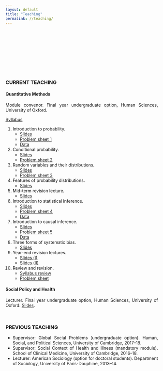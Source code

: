 ```yaml
---
layout: default
title: "Teaching"
permalink: //teaching/
---
```

<p><br></p>
<p><br></p>
<p><br></p>
<p><br></p>
<p><br></p>
<h3 style="text-align: justify;">CURRENT TEACHING</h3>
<h4 style="text-align: justify;"><strong>Quantitative Methods</strong></h4>
<p style="text-align: justify;">Module convenor. Final year undergraduate option, Human Sciences, University of Oxford.</p>
<p style="text-align: justify;"><a href="https://drive.google.com/file/d/1yg6YRMEB9vT-LaIpKAvQ_3XMqCBYvVqp/view?usp=sharing" rel="noopener noreferrer" target="_blank">Syllabus</a></p>
<ol>
    <li>Introduction to probability.&nbsp;<ul>
            <li style="text-align: justify;"><a href="https://drive.google.com/file/d/1FS2BuaXe8_AtBLwlQ1xJe3gvcaodMDll/view?usp=sharing" rel="noopener noreferrer" target="_blank">Slides</a>&nbsp;</li>
            <li style="text-align: justify;"><a href="https://drive.google.com/file/d/1BfjLQwUCmj3oyGmJgbuN8AuGPPWDCxkt/view?usp=sharing" rel="noopener noreferrer" target="_blank">Problem sheet 1</a></li>
            <li style="text-align: justify;"><a href="https://qss.princeton.press/student-resources-for-quantitative-social-science/" rel="noopener noreferrer" target="_blank">Data</a></li>
        </ul>
    </li>
    <li>Conditional probability.<ul>
            <li style="text-align: justify;"><a href="https://drive.google.com/file/d/1BES6ltRnt88sC9x6BsQ9m-ftTizUt3CS/view?usp=sharing" rel="noopener noreferrer" target="_blank">Slides</a></li>
            <li style="text-align: justify;"><a href="https://drive.google.com/file/d/1mCzMmHC61h5swaC0Ok8DBoLQABKtG2aT/view?usp=sharing" rel="noopener noreferrer" target="_blank">Problem sheet 2</a></li>
        </ul>
    </li>
    <li>Random variables and their distributions.<ul>
            <li style="text-align: justify;"><a href="https://drive.google.com/file/d/1hte8mvt6lQ3GclU9l1OgkjRTjioVtd-Q/view?usp=sharing" rel="noopener noreferrer" target="_blank">Slides</a></li>
            <li style="text-align: justify;"><a href="https://drive.google.com/file/d/1VdPMV0HZpQIJzp89RS7l3dB6trNYqd7R/view?usp=sharing" rel="noopener noreferrer" target="_blank">Problem sheet 3</a></li>
        </ul>
    </li>
    <li>Features of probability distributions.<ul>
            <li style="text-align: justify;"><a href="https://drive.google.com/file/d/1iPsJf7oCLvWOJZ1ncasONL1pvpDzg_Ie/view?usp=sharing" rel="noopener noreferrer" target="_blank">Slides</a></li>
        </ul>
    </li>
    <li>Mid-term revision lecture.<ul>
            <li style="text-align: justify;"><a href="https://drive.google.com/file/d/14PzrDVdHtMOoLgxPnvXcx608Z6xYBsys/view?usp=sharing" rel="noopener noreferrer" target="_blank">Slides</a></li>
        </ul>
    </li>
    <li>Introduction to statistical inference.<ul>
            <li style="text-align: justify;"><a href="https://drive.google.com/file/d/1HG04sUT01wf55ugavJrlMgWtmIejOkoc/view?usp=sharing" rel="noopener noreferrer" target="_blank">Slides</a></li>
            <li style="text-align: justify;"><a href="https://drive.google.com/file/d/1S1cSSYzZABnfFEhdb_nBX0OMzgMZPPkW/view?usp=sharing" rel="noopener noreferrer" target="_blank">Problem sheet 4</a></li>
            <li style="text-align: justify;"><a href="https://github.com/eliasnosrati/eliasnosrati.github.io/blob/master/QM_data_2.zip" rel="noopener noreferrer" target="_blank">Data</a></li>
        </ul>
    </li>
    <li>Introduction to causal inference.<ul>
            <li style="text-align: justify;"><a href="https://drive.google.com/file/d/1Ri1BYODSUGuqSj6WiUOnVCX1mR3judeB/view?usp=sharing" rel="noopener noreferrer" target="_blank">Slides</a></li>
            <li style="text-align: justify;"><a href="https://drive.google.com/file/d/1jx5rHagtjpwNey3ceiLXKoqfgZsdsDQS/view?usp=sharing" rel="noopener noreferrer" target="_blank">Problem sheet 5</a></li>
            <li style="text-align: justify;"><a href="https://github.com/eliasnosrati/eliasnosrati.github.io/blob/master/smoking.csv" rel="noopener noreferrer" target="_blank">Data</a></li>
        </ul>
    </li>
    <li>Three forms of systematic bias.<ul>
            <li style="text-align: justify;"><a href="https://drive.google.com/file/d/1W5zN-dVu4ha1vWd2wgI3ujsOlT9q6Icq/view?usp=sharing" rel="noopener noreferrer" target="_blank">Slides</a></li>
        </ul>
    </li>
    <li>Year-end revision lectures.<ul>
            <li><a href="https://drive.google.com/file/d/17qF5ACkHU6VryKIPR9RAjJs0M6E6Oa3U/view?usp=sharing" rel="noopener noreferrer" target="_blank">Slides (I)</a></li>
            <li><a href="https://drive.google.com/file/d/1DOT1mxNAp5x9sIdoqrsBP_rZKq4G33Bl/view?usp=sharing" rel="noopener noreferrer" target="_blank">Slides (II)</a></li>
        </ul>
    </li>
    <li>Review and revision.<ul style="list-style-type: circle;">
            <li><a href="https://drive.google.com/file/d/1M7VTfdrJeSx4AxoDmIpfU9dDLroxfdcR/view?usp=sharing" rel="noopener noreferrer" target="_blank">Syllabus review</a></li>
            <li><a href="https://drive.google.com/file/d/1nUSJwLc6a4UeMioFh95Bkcp8Z3GABBxq/view?usp=sharing" rel="noopener noreferrer" target="_blank">Problem sheet</a></li>
        </ul>
    </li>
</ol>
<h4 style="text-align: justify;"><span style="text-align: justify;"><strong>Social Policy and Health</strong></span></h4>
<p style="text-align: justify;">Lecturer. Final year undergraduate option, Human Sciences, University of Oxford.&nbsp;<a href="https://drive.google.com/file/d/1H4lWQGmGAG2m19M-cSlGLqPsJTCUbyG9/view?usp=sharing" rel="noopener noreferrer" target="_blank">Slides</a>.</p>
<p style="text-align: justify;"><br></p>
<h3 style="text-align: justify;">PREVIOUS TEACHING</h3>
<ul style="list-style-type: square; text-align: justify;">
    <li>Supervisor: Global Social Problems (undergraduate option). Human, Social, and Political Sciences, University of Cambridge, 2017&ndash;18.</li>
    <li>Supervisor: Social Context of Health and Illness (mandatory module). School of Clinical Medicine, University of Cambridge, 2016&ndash;18.</li>
    <li>Lecturer: American Sociology (option for doctoral students). Department of Sociology, University of Paris-Dauphine, 2013&ndash;14.</li>
</ul>
<p><br></p>
